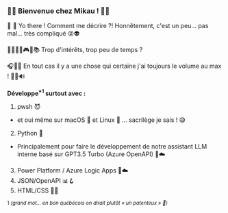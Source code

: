 ### 🩵💜 Bienvenue chez Mikau ! 💜🩵

👋 👀 Yo there ! Comment me décrire ?! Honnêtement, c'est un peu... pas mal... très compliqué 😝👽

🧑🏻‍💻🎨🎮🎤📚 Trop d'intérêts, trop peu de temps ?

🎧🎼🎵 En tout cas il y a une chose qui certaine j'ai toujours le volume au max ! 🎹🎶🔊

**Développe<sup>\*1</sup> surtout avec :**
1. pwsh 😈
  - et oui même sur macOS 🍎 et Linux 🐧 ... sacrilège je sais ! 😅
2. Python 🐍
  - Principalement pour faire le développement de notre assistant LLM interne basé sur GPT3.5 Turbo (Azure OpenAPI) 🤖☁️
3. Power Platform / Azure Logic Apps 🔁☁️
4. JSON/OpenAPI 📊🪝
5. HTML/CSS 📑🌐

<sup>1 *(grand mot... en bon québécois on dirait plutôt « un patenteux » 🤣)* </sup>

<!---
fxbeaulieu/fxbeaulieu is a ✨ special ✨ repository because its `README.md` (this file) appears on your GitHub profile.
You can click the Preview link to take a look at your changes.
--->
